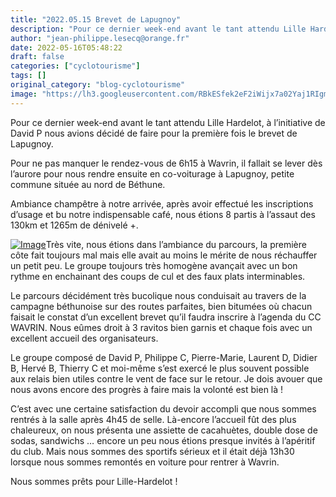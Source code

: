 ```yaml
---
title: "2022.05.15 Brevet de Lapugnoy"
description: "Pour ce dernier week-end avant le tant attendu Lille Hardelot, à l’initiative de David P nous avions décidé de faire pour la première fois le brevet de Lapugnoy."
author: "jean-philippe.lesecq@orange.fr"
date: 2022-05-16T05:48:22
draft: false
categories: ["cyclotourisme"]
tags: []
original_category: "blog-cyclotourisme"
image: "https://lh3.googleusercontent.com/RBkESfek2eF2iWijx7a02Yaj1RIgmfYlVRMwSZKgNjGv_Awxm0oz18BXkiAESMWkzMLCf3shYJ-6qyJAs-6QJt_Ccn_U9_Jas6tyY1863jjQkWienmOMFQf6cxwxfWeaq-deuTqbkmFDWvJ7maPdbXvJ1i0llAiG4Wr3NJJMEAwyyIrRuGiGZorJzZRc6_Vev5JF_krVe-1VSIRxLxgiv5XbyX-7ZiAn72Vyul5S_Qb1J8-uPVEUk6VJFUX4EMv04DIJAEP5gKO2PBtqftw2xlVhaS0g2Hxdxgua4ztXfuL0CnbvpYkNbJD2o2bjjkxrJfiOae_NH6HWDQu5aBEysZD-ru671bWEhGQjvP4wZy7mG8864sXnifxBGSWiZYDs98PM5ZS98GWwS4mTHN_cG2-pB2hct3ZpEf07h5cOvW-jqkngzv3Zobe26N7Gv1Y5QIkigwqhRi8blyJp-WGGTJMnNOtOmeIjsRr9JUK0uM8gEp_vpi9kyVUV-PKzJVqHYF3ZUQPhgmJotdczEE0plltZXbXxIxSMCEGNdwA6bdN2Rhva0KzKH8APqj3YEsD8yV4dVFkC4yR46WUBLHgVf0pviDE9kbI3UDYmZdnXNgvvJJAfP0HRH0vzCKAJd1p-7m1kcXNO0_svmRUqNdndaEDzzyFqMdoNXbv-mPCzWF9-4mrLChsOvm1GvFDJcWjD1PkkH73nVcPJCCkCGPdjlBerE5vV-eZ8hZlMZJ-lr8OQsOLCyAMfz5xGXyLOyLH22jWP3sB972NTsQHRJ1Pu-va706PCmGVxr5Rf3MWuTiItaO9cMmDMR2fPDf7uMB4o1mSsuRo9uw=w1052-h511-no?authuser=0"
---
```


Pour ce dernier week-end avant le tant attendu Lille Hardelot, à l’initiative de David P nous avions décidé de faire pour la première fois le brevet de Lapugnoy.

<!--more-->

Pour ne pas manquer le rendez-vous de 6h15 à Wavrin, il fallait se lever dès l’aurore pour nous rendre ensuite en co-voiturage à Lapugnoy, petite commune située au nord de Béthune.

Ambiance champêtre à notre arrivée, après avoir effectué les inscriptions d’usage et bu notre indispensable café, nous étions 8 partis à l’assaut des 130km et 1265m de dénivelé +.

[![Image](https://lh3.googleusercontent.com/du8ud_SXD8CxYsZwekqQ8UV-Q2dBrIs0v9mxzP62FD-UPOeYKnCS9Y0p8ZDKE3G-8pzDDdjc7QUPZQwqKqqFvGFFq6qz3sKi5Kq9GpnKOPHhxym-2PxmPCOnLkR4BB0-N79oqHKbTR10ygemN6v9TvlCPw-beIOtUM4G-TAEBe4OA28AdIdsn7cdqUo_7ibhfwEHhlueYS4ICZ5e2sAt5FVJC2tKgpeOz74E9vls4Gl8yTl0jSBV7IKthnrWYA_XrlK9TtF5-dAaB-POtao97ZiYs0ZpKpNsj1wI2noLAMdnGMEF9rqjSIzvknkuRwpy0nhYe8o7zY3kx8BlmUWOfZ5Pkv6Cc0qDyTmxs9qb42cy8KgFk4tEDvAh5ZvqMHtcN-txd0SkhK-Ql-nIVBDgKNCc4Hc2aTXTSnxvkmJtBi7MAfloTAbhBD2QHGeUDrz9_YLeuPf4x6-Yx1LbgML8OlZmKwXcnKbGE-Gbi0WTLGPDc_WxrdVRgng8jtTEuKd6Xz7r6lvPQ7XM-2nAfC3PnJapg4lyZs56ANwoBVwrMFpe7hj4uFBZIBSEPTSB35y58s9qZNDAbi7z9UujjgRW8T9z28mRjWfCEkECs1Ev2tb9SNaQxwhSsJbW1gGPoiAE4E4gn6I7e0p9j67OriSCmtN07l2PzS9TTsyPPQhpMs9plm9fxFNFHPxy2SOFtWUptdvm-YZiKI5KTB4qxT9-Pu9anQznrWy6MlrxV3gW1uUAKoGdQ9FjCvD5fZiKpr-ygp2lpyT7bP0PiwTX603TwDz4Jg607ImdA9VhVo3suJtx-FivKX90hSZZrOOqvmxdwcZIaGs=w1920-h933-no?authuser=0)](https://lh3.googleusercontent.com/du8ud_SXD8CxYsZwekqQ8UV-Q2dBrIs0v9mxzP62FD-UPOeYKnCS9Y0p8ZDKE3G-8pzDDdjc7QUPZQwqKqqFvGFFq6qz3sKi5Kq9GpnKOPHhxym-2PxmPCOnLkR4BB0-N79oqHKbTR10ygemN6v9TvlCPw-beIOtUM4G-TAEBe4OA28AdIdsn7cdqUo_7ibhfwEHhlueYS4ICZ5e2sAt5FVJC2tKgpeOz74E9vls4Gl8yTl0jSBV7IKthnrWYA_XrlK9TtF5-dAaB-POtao97ZiYs0ZpKpNsj1wI2noLAMdnGMEF9rqjSIzvknkuRwpy0nhYe8o7zY3kx8BlmUWOfZ5Pkv6Cc0qDyTmxs9qb42cy8KgFk4tEDvAh5ZvqMHtcN-txd0SkhK-Ql-nIVBDgKNCc4Hc2aTXTSnxvkmJtBi7MAfloTAbhBD2QHGeUDrz9_YLeuPf4x6-Yx1LbgML8OlZmKwXcnKbGE-Gbi0WTLGPDc_WxrdVRgng8jtTEuKd6Xz7r6lvPQ7XM-2nAfC3PnJapg4lyZs56ANwoBVwrMFpe7hj4uFBZIBSEPTSB35y58s9qZNDAbi7z9UujjgRW8T9z28mRjWfCEkECs1Ev2tb9SNaQxwhSsJbW1gGPoiAE4E4gn6I7e0p9j67OriSCmtN07l2PzS9TTsyPPQhpMs9plm9fxFNFHPxy2SOFtWUptdvm-YZiKI5KTB4qxT9-Pu9anQznrWy6MlrxV3gW1uUAKoGdQ9FjCvD5fZiKpr-ygp2lpyT7bP0PiwTX603TwDz4Jg607ImdA9VhVo3suJtx-FivKX90hSZZrOOqvmxdwcZIaGs=w1920-h933-no?authuser=0)Très vite, nous étions dans l’ambiance du parcours, la première côte fait toujours mal mais elle avait au moins le mérite de nous réchauffer un petit peu. Le groupe toujours très homogène avançait avec un bon rythme en enchainant des coups de cul et des faux plats interminables.

Le parcours décidément très bucolique nous conduisait au travers de la campagne béthunoise sur des routes parfaites, bien bitumées où chacun faisait le constat d’un excellent brevet qu’il faudra inscrire à l’agenda du CC WAVRIN. Nous eûmes droit à 3 ravitos bien garnis et chaque fois avec un excellent accueil des organisateurs.

Le groupe composé de David P, Philippe C, Pierre-Marie, Laurent D, Didier B, Hervé B, Thierry C et moi-même s’est exercé le plus souvent possible aux relais bien utiles contre le vent de face sur le retour. Je dois avouer que nous avons encore des progrès à faire mais la volonté est bien là&nbsp;!

C’est avec une certaine satisfaction du devoir accompli que nous sommes rentrés à la salle après 4h45 de selle. Là-encore l’accueil fût des plus chaleureux, on nous présenta une assiette de cacahuètes, double dose de sodas, sandwichs … encore un peu nous étions presque invités à l’apéritif du club. Mais nous sommes des sportifs sérieux et il était déjà 13h30 lorsque nous sommes remontés en voiture pour rentrer à Wavrin.

Nous sommes prêts pour Lille-Hardelot&nbsp;!
